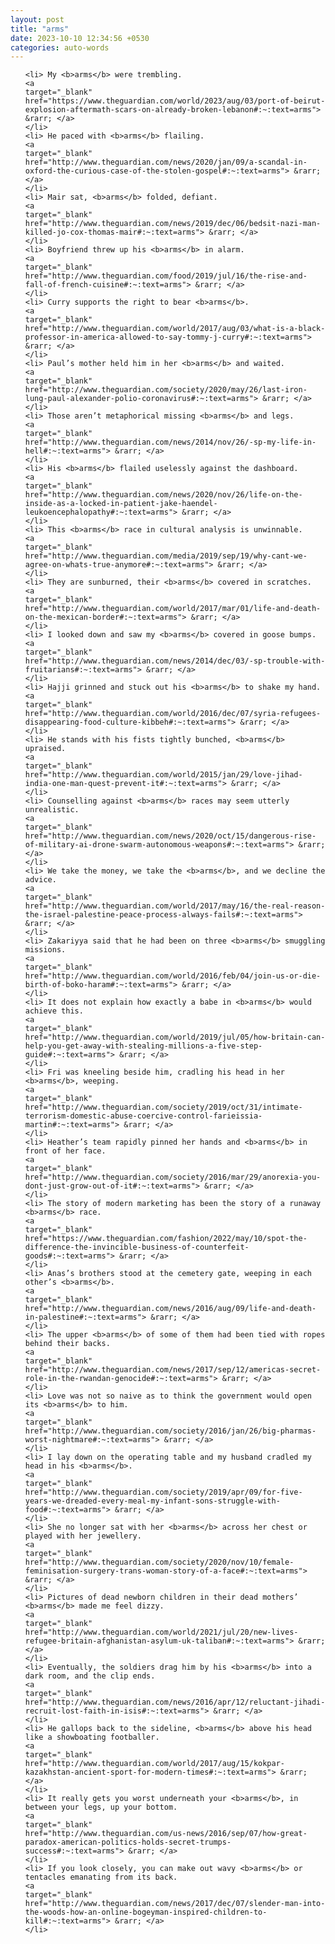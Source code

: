 ```yaml
---
layout: post
title: "arms"
date: 2023-10-10 12:34:56 +0530
categories: auto-words
---
```

<ol>

    <li> My <b>arms</b> were trembling.
    <a 
    target="_blank" 
    href="https://www.theguardian.com/world/2023/aug/03/port-of-beirut-explosion-aftermath-scars-on-already-broken-lebanon#:~:text=arms"> &rarr; </a>
    </li>
    <li> He paced with <b>arms</b> flailing.
    <a 
    target="_blank" 
    href="http://www.theguardian.com/news/2020/jan/09/a-scandal-in-oxford-the-curious-case-of-the-stolen-gospel#:~:text=arms"> &rarr; </a>
    </li>
    <li> Mair sat, <b>arms</b> folded, defiant.
    <a 
    target="_blank" 
    href="http://www.theguardian.com/news/2019/dec/06/bedsit-nazi-man-killed-jo-cox-thomas-mair#:~:text=arms"> &rarr; </a>
    </li>
    <li> Boyfriend threw up his <b>arms</b> in alarm.
    <a 
    target="_blank" 
    href="http://www.theguardian.com/food/2019/jul/16/the-rise-and-fall-of-french-cuisine#:~:text=arms"> &rarr; </a>
    </li>
    <li> Curry supports the right to bear <b>arms</b>.
    <a 
    target="_blank" 
    href="http://www.theguardian.com/world/2017/aug/03/what-is-a-black-professor-in-america-allowed-to-say-tommy-j-curry#:~:text=arms"> &rarr; </a>
    </li>
    <li> Paul’s mother held him in her <b>arms</b> and waited.
    <a 
    target="_blank" 
    href="http://www.theguardian.com/society/2020/may/26/last-iron-lung-paul-alexander-polio-coronavirus#:~:text=arms"> &rarr; </a>
    </li>
    <li> Those aren’t metaphorical missing <b>arms</b> and legs.
    <a 
    target="_blank" 
    href="http://www.theguardian.com/news/2014/nov/26/-sp-my-life-in-hell#:~:text=arms"> &rarr; </a>
    </li>
    <li> His <b>arms</b> flailed uselessly against the dashboard.
    <a 
    target="_blank" 
    href="http://www.theguardian.com/news/2020/nov/26/life-on-the-inside-as-a-locked-in-patient-jake-haendel-leukoencephalopathy#:~:text=arms"> &rarr; </a>
    </li>
    <li> This <b>arms</b> race in cultural analysis is unwinnable.
    <a 
    target="_blank" 
    href="http://www.theguardian.com/media/2019/sep/19/why-cant-we-agree-on-whats-true-anymore#:~:text=arms"> &rarr; </a>
    </li>
    <li> They are sunburned, their <b>arms</b> covered in scratches.
    <a 
    target="_blank" 
    href="http://www.theguardian.com/world/2017/mar/01/life-and-death-on-the-mexican-border#:~:text=arms"> &rarr; </a>
    </li>
    <li> I looked down and saw my <b>arms</b> covered in goose bumps.
    <a 
    target="_blank" 
    href="http://www.theguardian.com/news/2014/dec/03/-sp-trouble-with-fruitarians#:~:text=arms"> &rarr; </a>
    </li>
    <li> Hajji grinned and stuck out his <b>arms</b> to shake my hand.
    <a 
    target="_blank" 
    href="http://www.theguardian.com/world/2016/dec/07/syria-refugees-disappearing-food-culture-kibbeh#:~:text=arms"> &rarr; </a>
    </li>
    <li> He stands with his fists tightly bunched, <b>arms</b> upraised.
    <a 
    target="_blank" 
    href="http://www.theguardian.com/world/2015/jan/29/love-jihad-india-one-man-quest-prevent-it#:~:text=arms"> &rarr; </a>
    </li>
    <li> Counselling against <b>arms</b> races may seem utterly unrealistic.
    <a 
    target="_blank" 
    href="http://www.theguardian.com/news/2020/oct/15/dangerous-rise-of-military-ai-drone-swarm-autonomous-weapons#:~:text=arms"> &rarr; </a>
    </li>
    <li> We take the money, we take the <b>arms</b>, and we decline the advice.
    <a 
    target="_blank" 
    href="http://www.theguardian.com/world/2017/may/16/the-real-reason-the-israel-palestine-peace-process-always-fails#:~:text=arms"> &rarr; </a>
    </li>
    <li> Zakariyya said that he had been on three <b>arms</b> smuggling missions.
    <a 
    target="_blank" 
    href="http://www.theguardian.com/world/2016/feb/04/join-us-or-die-birth-of-boko-haram#:~:text=arms"> &rarr; </a>
    </li>
    <li> It does not explain how exactly a babe in <b>arms</b> would achieve this.
    <a 
    target="_blank" 
    href="http://www.theguardian.com/world/2019/jul/05/how-britain-can-help-you-get-away-with-stealing-millions-a-five-step-guide#:~:text=arms"> &rarr; </a>
    </li>
    <li> Fri was kneeling beside him, cradling his head in her <b>arms</b>, weeping.
    <a 
    target="_blank" 
    href="http://www.theguardian.com/society/2019/oct/31/intimate-terrorism-domestic-abuse-coercive-control-farieissia-martin#:~:text=arms"> &rarr; </a>
    </li>
    <li> Heather’s team rapidly pinned her hands and <b>arms</b> in front of her face.
    <a 
    target="_blank" 
    href="http://www.theguardian.com/society/2016/mar/29/anorexia-you-dont-just-grow-out-of-it#:~:text=arms"> &rarr; </a>
    </li>
    <li> The story of modern marketing has been the story of a runaway <b>arms</b> race.
    <a 
    target="_blank" 
    href="https://www.theguardian.com/fashion/2022/may/10/spot-the-difference-the-invincible-business-of-counterfeit-goods#:~:text=arms"> &rarr; </a>
    </li>
    <li> Anas’s brothers stood at the cemetery gate, weeping in each other’s <b>arms</b>.
    <a 
    target="_blank" 
    href="http://www.theguardian.com/news/2016/aug/09/life-and-death-in-palestine#:~:text=arms"> &rarr; </a>
    </li>
    <li> The upper <b>arms</b> of some of them had been tied with ropes behind their backs.
    <a 
    target="_blank" 
    href="http://www.theguardian.com/news/2017/sep/12/americas-secret-role-in-the-rwandan-genocide#:~:text=arms"> &rarr; </a>
    </li>
    <li> Love was not so naive as to think the government would open its <b>arms</b> to him.
    <a 
    target="_blank" 
    href="http://www.theguardian.com/society/2016/jan/26/big-pharmas-worst-nightmare#:~:text=arms"> &rarr; </a>
    </li>
    <li> I lay down on the operating table and my husband cradled my head in his <b>arms</b>.
    <a 
    target="_blank" 
    href="http://www.theguardian.com/society/2019/apr/09/for-five-years-we-dreaded-every-meal-my-infant-sons-struggle-with-food#:~:text=arms"> &rarr; </a>
    </li>
    <li> She no longer sat with her <b>arms</b> across her chest or played with her jewellery.
    <a 
    target="_blank" 
    href="http://www.theguardian.com/society/2020/nov/10/female-feminisation-surgery-trans-woman-story-of-a-face#:~:text=arms"> &rarr; </a>
    </li>
    <li> Pictures of dead newborn children in their dead mothers’ <b>arms</b> made me feel dizzy.
    <a 
    target="_blank" 
    href="http://www.theguardian.com/world/2021/jul/20/new-lives-refugee-britain-afghanistan-asylum-uk-taliban#:~:text=arms"> &rarr; </a>
    </li>
    <li> Eventually, the soldiers drag him by his <b>arms</b> into a dark room, and the clip ends.
    <a 
    target="_blank" 
    href="http://www.theguardian.com/news/2016/apr/12/reluctant-jihadi-recruit-lost-faith-in-isis#:~:text=arms"> &rarr; </a>
    </li>
    <li> He gallops back to the sideline, <b>arms</b> above his head like a showboating footballer.
    <a 
    target="_blank" 
    href="http://www.theguardian.com/world/2017/aug/15/kokpar-kazakhstan-ancient-sport-for-modern-times#:~:text=arms"> &rarr; </a>
    </li>
    <li> It really gets you worst underneath your <b>arms</b>, in between your legs, up your bottom.
    <a 
    target="_blank" 
    href="http://www.theguardian.com/us-news/2016/sep/07/how-great-paradox-american-politics-holds-secret-trumps-success#:~:text=arms"> &rarr; </a>
    </li>
    <li> If you look closely, you can make out wavy <b>arms</b> or tentacles emanating from its back.
    <a 
    target="_blank" 
    href="http://www.theguardian.com/news/2017/dec/07/slender-man-into-the-woods-how-an-online-bogeyman-inspired-children-to-kill#:~:text=arms"> &rarr; </a>
    </li>